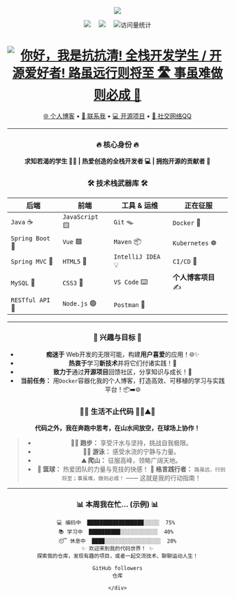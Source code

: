<div align="center">

  <!-- knock code pictures 敲代码的图片 -->
  <img src="https://cdn.jsdelivr.net/gh/sun0225SUN/sun0225SUN/assets/images/coding.gif" /><br>

  <!-- profile logo 个人资料徽标 -->
  <div align="center">
    <a href="http://www.kangkangqing.top"><img src="https://img.shields.io/badge/Website-博客-blue" /></a>&emsp;
    <a href="https://space.bilibili.com/355686821"><img src="https://img.shields.io/badge/Bilibili-B站-ff69b4" /></a>&emsp;
    <!-- visitor statistics logo 访问量统计徽标 -->
    <img src="https://komarev.com/ghpvc/?username=KangKangQing&label=Views&color=0e75b6&style=flat" alt="访问量统计" />
  </div>

</div>

<h1 align="center">
  <a href="https://git.io/typing-svg">
    <img src="https://readme-typing-svg.demolab.com?font=Fira+Code&weight=700&size=30&duration=3000&pause=1000&color=00C2FF&center=true&vCenter=true&width=800&lines=%F0%9F%91%8B+%E4%BD%A0%E5%A5%BD%EF%BC%8C%E6%88%91%E6%98%AF+%E6%8A%97%E6%8A%97%E6%B8%85!;%F0%9F%9A%80+%E5%85%A8%E6%A0%88%E5%BC%80%E5%8F%91%E5%AD%A6%E7%94%9F+%2F+%E5%BC%80%E6%BA%90%E7%83%AD%E7%88%B1%E8%80%85!;%E8%B7%AF%E8%99%BD%E8%BF%9C%E8%A1%8C%E5%88%99%E5%B0%86%E8%87%B3+%F0%9F%9A%B6%EF%B8%8F;%E4%BA%8B%E8%99%AD%E9%9A%BE%E5%81%9A%E5%88%99%E5%BF%85%E6%88%90+%F0%9F%8F%80%EF%B8%8F" alt="你好，我是抗抗清! 全栈开发学生 / 开源爱好者! 路虽远行则将至 🛣️ 事虽难做则必成 🏀">
  </a>
</h1>

<p align="center">
  <a href="http://kangkang.top">🌐 个人博客</a> • 
  <a href="2903123788@qq.com">📧 联系我</a> • 
  <a href="https://gitee.com/sunhaoqaqa/weblog.git">💻 开源项目</a> • 
  <a href="2903123788">👥 社交网络QQ</a>
</p>

---

<!-- 核心身份与技术栈 -->
<div align="center">

### 🔥 **核心身份** 🔥
**求知若渴的学生 👨‍🎓 | 热爱创造的全栈开发者 💻 | 拥抱开源的贡献者 🤝**

### 🛠️ **技术栈武器库** 🛠️
| **后端**              | **前端**             | **工具 & 运维**       | **正在征服**          |
|-----------------------|----------------------|----------------------|----------------------|
| `Java` ☕             | `JavaScript` 🟨      | `Git` 🪤             | `Docker` 🐳         |
| `Spring Boot` 🌱      | `Vue` 🟩            | `Maven` 📦           | `Kubernetes` ☸️      |
| `Spring MVC` 🍃       | `HTML5` 📄           | `IntelliJ IDEA` 💡    | `CI/CD` 🔁           |
| `MySQL` 🐬            | `CSS3` 🎨            | `VS Code` ⌨️          | **个人博客项目** ✍️  |
| `RESTful API` 📡      | `Node.js` 🟢         | `Postman` 🚀         |                      |

</div>

---

<!-- 兴趣、目标与生活热情 -->
<div align="center">

### 🌱 **兴趣与目标** 🌱
*   **痴迷于** Web开发的无限可能，构建**用户喜爱**的应用！🌐✨
*   **热衷于**学习**新技术**并将它们付诸实践！🚀
*   **致力于**通过**开源项目**回馈社区，分享知识与成长！🤲
*   **当前任务：** 用`Docker`容器化我的个人博客，打造高效、可移植的学习与实践平台！📦➡️🌐

### 🏃‍♂️ **生活不止代码** 🏊‍♂️⛰️🏀
**代码之外，我在奔跑中思考，在山水间放空，在球场上协作！**
> *   **🏃‍♂️ 跑步：** 享受汗水与坚持，挑战自我极限。
> *   **🏊‍♂️ 游泳：** 感受水流的宁静与力量。
> *   **⛰️ 爬山：** 征服高峰，领略广阔天地。
> *   **🏀 篮球：** 热爱团队的力量与竞技的快感！
> **💪 格言践行者：** `路虽远，行则将至；事虽难，做则必成！` —— 这就是我的行动指南！

</div>

---

<!-- 动态状态 & 号召性用语 -->
<div align="center">

### 📊 **本周我在忙... (示例)** 📊
<!-- 示例 - 替换成你的实际状态或移除 -->
```text
💻 编码中  ██████████████████░░░░░  75% 
📚 学习中  ██████████░░░░░░░░░░░░  40% 
😴 休息中  ████░░░░░░░░░░░░░░░░░░  20%
✨ 欢迎来到我的代码世界！ ✨
探索我的仓库，发现有趣的项目，或者一起交流技术、聊聊运动人生！

GitHub followers
仓库

</div>
